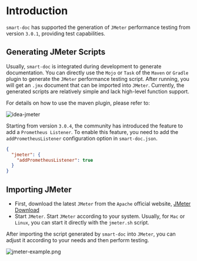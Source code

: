 # Introduction

`smart-doc` has supported the generation of `JMeter` performance testing from version `3.0.1`, providing test capabilities.

## Generating JMeter Scripts

Usually, `smart-doc` is integrated during development to generate documentation.
You can directly use the `Mojo` or `Task` of the `Maven` or `Gradle` plugin to generate the `JMeter` performance testing script.
After running, you will get an `.jmx` document that can be imported into `JMeter`. Currently,
the generated scripts are relatively simple and lack high-level function support.

For details on how to use the maven plugin, please refer to:

![idea-jmeter](https://github.com/smart-doc-group/smart-doc-group.github.io/raw/master/docs/_images/idea-jmeter.png)

Starting from version `3.0.4`, the community has introduced the feature to add a `Prometheus Listener`. 
To enable this feature, you need to add the `addPrometheusListener` configuration option in `smart-doc.json`.

```json
{
  "jmeter": {
    "addPrometheusListener": true
  }
}
```

## Importing JMeter

- First, download the latest `JMeter` from the `Apache` official website, [JMeter Download](https://jmeter.apache.org/download_jmeter.cgi)
- Start `JMeter`. Start `JMeter` according to your system. Usually, for `Mac` or `Linux`, you can start it directly with the `jmeter.sh` script.

After importing the script generated by `smart-doc` into `JMeter`, you can adjust it according to your needs and then perform testing.

![jmeter-example.png](https://github.com/smart-doc-group/smart-doc-group.github.io/raw/master/docs/_images/jmeter-example.png)